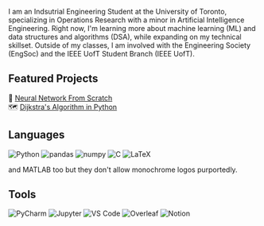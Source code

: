I am an Indsutrial Engineering Student at the University of Toronto, specializing in Operations Research with a minor in Artificial Intelligence Engineering. Right now, I'm learning more about machine learning (ML) and data structures and algorithms (DSA), while expanding on my technical skillset. Outside of my classes, I am involved with the Engineering Society (EngSoc) and the IEEE UofT Student Branch (IEEE UofT).

## Featured Projects

🧠 [Neural Network From Scratch](https://github.com/arnav-patil-12/neural-network-from-scratch)  
🗺️ [Dijkstra's Algorithm in Python](https://github.com/arnav-patil-12/dijkstra-algorithm)

## Languages

![Python](https://img.shields.io/badge/python-3670A0?style=for-the-badge&logo=python&logoColor=ffdd54)
![pandas](https://img.shields.io/badge/Pandas-2C2D72?style=for-the-badge&logo=pandas&logoColor=white)
![numpy](https://img.shields.io/badge/Numpy-777BB4?style=for-the-badge&logo=numpy&logoColor=white)
![C](https://img.shields.io/badge/C-00599C?style=for-the-badge&logo=c&logoColor=white)
![LaTeX](https://img.shields.io/badge/LaTeX-47A141?style=for-the-badge&logo=LaTeX&logoColor=white)

and MATLAB too but they don't allow monochrome logos purportedly.

## Tools

![PyCharm](https://img.shields.io/badge/PyCharm-000000.svg?&style=for-the-badge&logo=PyCharm&logoColor=white)
![Jupyter](https://img.shields.io/badge/Jupyter-F37626.svg?&style=for-the-badge&logo=Jupyter&logoColor=white)
![VS Code](https://img.shields.io/badge/Visual_Studio_Code-0078D4?style=for-the-badge&logo=visual%20studio%20code&logoColor=white)
![Overleaf](https://img.shields.io/badge/Overleaf-47A141?style=for-the-badge&logo=Overleaf&logoColor=white)
![Notion](https://img.shields.io/badge/Notion-000000?style=for-the-badge&logo=notion&logoColor=white)

